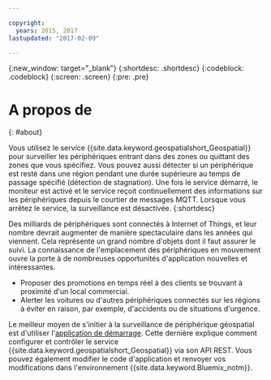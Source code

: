 ```yaml
---

copyright:
  years: 2015, 2017
lastupdated: "2017-02-09"

---
```


<!-- Attribute definitions --> 
{:new_window: target="_blank"}
{:shortdesc: .shortdesc}
{:codeblock: .codeblock}
{:screen: .screen}
{:pre: .pre}

# A propos de
{: #about}


Vous utilisez le service {{site.data.keyword.geospatialshort_Geospatial}} pour surveiller les périphériques entrant dans des zones ou quittant des zones que vous spécifiez. Vous pouvez aussi détecter si un périphérique est resté dans une région pendant une durée supérieure au temps de passage spécifié (détection de stagnation). Une fois le service démarré, le moniteur est activé et le service reçoit continuellement des informations sur les périphériques depuis le courtier de messages MQTT. Lorsque vous arrêtez le service, la surveillance est désactivée.
{:shortdesc}


Des milliards de périphériques sont connectés à Internet of Things, et leur nombre devrait augmenter de manière spectaculaire dans les années qui viennent. Cela représente un grand nombre d'objets dont il faut assurer le suivi. La connaissance de l'emplacement des périphériques en mouvement ouvre la porte à de nombreuses opportunités d'application nouvelles et intéressantes.

* Proposer des promotions en temps réel à des clients se trouvant à proximité d'un local commercial.
* Alerter les voitures ou d'autres périphériques connectés sur les régions à éviter en raison, par exemple, d'accidents ou de situations d'urgence.


Le meilleur moyen de s'initier à la surveillance de périphérique géospatial est d'utiliser l'[application de démarrage](https://hub.jazz.net/project/streamscloud/geo-starter/overview). Cette dernière explique comment configurer et contrôler le service {{site.data.keyword.geospatialshort_Geospatial}} via son API REST. Vous pouvez également modifier le code d'application et renvoyer vos modifications dans l'environnement {{site.data.keyword.Bluemix_notm}}.
